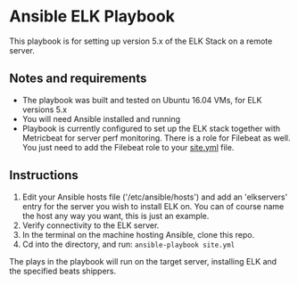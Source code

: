 # Ansible ELK Playbook
 
This playbook is for setting up version 5.x of the ELK Stack on a remote server. 

## Notes and requirements

 - The playbook was built and tested on Ubuntu 16.04 VMs, for ELK versions 5.x 
 - You will need Ansible installed and running
 - Playbook is currently configured to set up the ELK stack together with Metricbeat for server perf monitoring. There is a role for Filebeat as well. You just need to add the Filebeat role to your [site.yml] file.
 
 ## Instructions
 
 1. Edit your Ansible hosts file ('/etc/ansible/hosts') and add an 'elkservers' entry for the server you wish to install ELK on. You can of course name the host any way you want, this is just an example. 
 2. Verify connectivity to the ELK server.
 3. In the terminal on the machine hosting Ansible, clone this repo.
 4. Cd into the directory, and run:
 `ansible-playbook site.yml`
 
 The plays in the playbook will run on the target server, installing ELK and the specified beats shippers.  
 
[site.yml]: https://github.com/DanielBerman/ansible-elk-playbook/blob/master/site.yml
